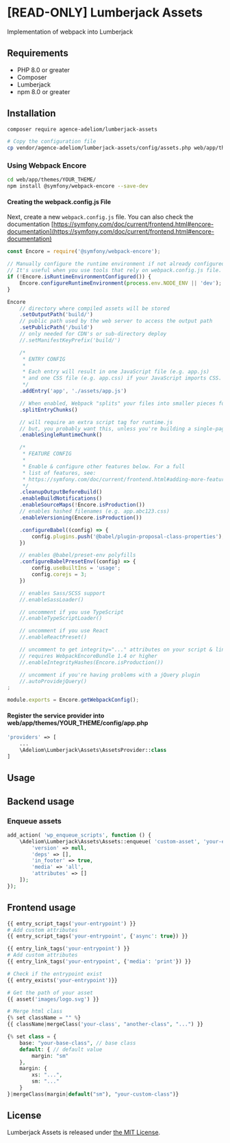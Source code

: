# [READ-ONLY] Lumberjack Assets

Implementation of webpack into Lumberjack

## Requirements

* PHP 8.0 or greater
* Composer
* Lumberjack
* npm 8.0 or greater

## Installation

```bash
composer require agence-adeliom/lumberjack-assets

# Copy the configuration file
cp vendor/agence-adeliom/lumberjack-assets/config/assets.php web/app/themes/YOUR_THEME/config/assets.php
```

### Using Webpack Encore

```bash
cd web/app/themes/YOUR_THEME/
npm install @symfony/webpack-encore --save-dev
```

#### Creating the webpack.config.js File

Next, create a new `webpack.config.js` file. You can also check the documentation [https://symfony.com/doc/current/frontend.html#encore-documentation](https://symfony.com/doc/current/frontend.html#encore-documentation)

```js
const Encore = require('@symfony/webpack-encore');

// Manually configure the runtime environment if not already configured yet by the "encore" command.
// It's useful when you use tools that rely on webpack.config.js file.
if (!Encore.isRuntimeEnvironmentConfigured()) {
    Encore.configureRuntimeEnvironment(process.env.NODE_ENV || 'dev');
}

Encore
    // directory where compiled assets will be stored
    .setOutputPath('build/')
    // public path used by the web server to access the output path
    .setPublicPath('/build')
    // only needed for CDN's or sub-directory deploy
    //.setManifestKeyPrefix('build/')

    /*
     * ENTRY CONFIG
     *
     * Each entry will result in one JavaScript file (e.g. app.js)
     * and one CSS file (e.g. app.css) if your JavaScript imports CSS.
     */
    .addEntry('app', './assets/app.js')

    // When enabled, Webpack "splits" your files into smaller pieces for greater optimization.
    .splitEntryChunks()

    // will require an extra script tag for runtime.js
    // but, you probably want this, unless you're building a single-page app
    .enableSingleRuntimeChunk()

    /*
     * FEATURE CONFIG
     *
     * Enable & configure other features below. For a full
     * list of features, see:
     * https://symfony.com/doc/current/frontend.html#adding-more-features
     */
    .cleanupOutputBeforeBuild()
    .enableBuildNotifications()
    .enableSourceMaps(!Encore.isProduction())
    // enables hashed filenames (e.g. app.abc123.css)
    .enableVersioning(Encore.isProduction())

    .configureBabel((config) => {
        config.plugins.push('@babel/plugin-proposal-class-properties');
    })

    // enables @babel/preset-env polyfills
    .configureBabelPresetEnv((config) => {
        config.useBuiltIns = 'usage';
        config.corejs = 3;
    })

    // enables Sass/SCSS support
    //.enableSassLoader()

    // uncomment if you use TypeScript
    //.enableTypeScriptLoader()

    // uncomment if you use React
    //.enableReactPreset()

    // uncomment to get integrity="..." attributes on your script & link tags
    // requires WebpackEncoreBundle 1.4 or higher
    //.enableIntegrityHashes(Encore.isProduction())

    // uncomment if you're having problems with a jQuery plugin
    //.autoProvidejQuery()
;

module.exports = Encore.getWebpackConfig();
```

#### Register the service provider into web/app/themes/YOUR_THEME/config/app.php

```php
'providers' => [
    ...
    \Adeliom\Lumberjack\Assets\AssetsProvider::class
]
```

## Usage

## Backend usage

### Enqueue assets

```php
add_action( 'wp_enqueue_scripts', function () {
	\Adeliom\Lumberjack\Assets\Assets::enqueue( 'custom-asset', 'your-entrypoint', [
        'version' => null,
        'deps' => [],
        'in_footer' => true,
        'media' => 'all',
        'attributes' => []
    ]);
});
```

## Frontend usage

```php
{{ entry_script_tags('your-entrypoint') }}
# Add custom attributes
{{ entry_script_tags('your-entrypoint', {'async': true}) }}

{{ entry_link_tags('your-entrypoint') }}
# Add custom attributes
{{ entry_link_tags('your-entrypoint', {'media': 'print'}) }}

# Check if the entrypoint exist
{{ entry_exists('your-entrypoint')}}

# Get the path of your asset
{{ asset('images/logo.svg') }}

# Merge html class
{% set className = "" %}
{{ className|mergeClass('your-class', "another-class", "...") }}

{% set class = {
    base: "your-base-class", // base class
    default: { // default value
        margin: "sm" 
    },
    margin: {
        xs: "...",
        sm: "..."
    }
}|mergeClass(margin|default("sm"), "your-custom-class")}

```

## License

Lumberjack Assets is released under [the MIT License](LICENSE).
